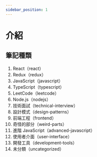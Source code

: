 ```yaml
---
sidebar_position: 1
---
```


# 介紹

## 筆記種類

1. React（react）
2. Redux（redux）
3. JavaScript（javascript）
4. TypeScript（typescript）
5. LeetCode（leetcode）
6. Node.js（nodejs）
7. 技術面試（technical-interview）
8. 設計模式（design-patterns）
9. 前端工程（frontend）
10. 奇怪的部分（weird-parts）
11. 進階 JavaScript（advanced-javascript）
12. 使用者介面（user-interface）
13. 開發工具（development-tools）
14. 未分類（uncategorized）
